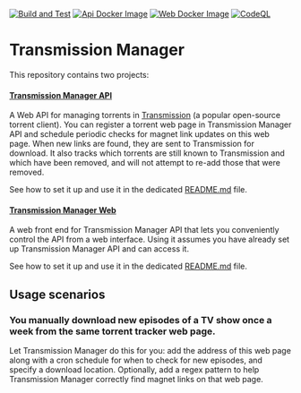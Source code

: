 [![Build and Test](https://github.com/aannenko/transmission-manager/actions/workflows/dotnetcore.yml/badge.svg)](https://github.com/aannenko/transmission-manager/actions/workflows/dotnetcore.yml) [![Api Docker Image](https://github.com/aannenko/transmission-manager/actions/workflows/docker-publish-api.yml/badge.svg)](https://github.com/aannenko/transmission-manager/actions/workflows/docker-publish-api.yml) [![Web Docker Image](https://github.com/aannenko/transmission-manager/actions/workflows/docker-publish-web.yml/badge.svg)](https://github.com/aannenko/transmission-manager/actions/workflows/docker-publish-web.yml) [![CodeQL](https://github.com/aannenko/transmission-manager/actions/workflows/codeql-analysis.yml/badge.svg)](https://github.com/aannenko/transmission-manager/actions/workflows/codeql-analysis.yml)

# Transmission Manager

This repository contains two projects:

#### [Transmission Manager API](src/TransmissionManager.Api)
A Web API for managing torrents in [Transmission](https://transmissionbt.com/) (a popular open-source torrent client).
You can register a torrent web page in Transmission Manager API and schedule periodic checks for magnet link updates on this web page. When new links are found, they are sent to Transmission for download. It also tracks which torrents are still known to Transmission and which have been removed, and will not attempt to re-add those that were removed.

See how to set it up and use it in the dedicated [README.md](src/TransmissionManager.Api/README.md) file.

#### [Transmission Manager Web](src/TransmissionManager.Web)
A web front end for Transmission Manager API that lets you conveniently control the API from a web interface.
Using it assumes you have already set up Transmission Manager API and can access it.

See how to set it up and use it in the dedicated [README.md](src/TransmissionManager.Web/README.md) file.

## Usage scenarios

### You manually download new episodes of a TV show once a week from the same torrent tracker web page.
Let Transmission Manager do this for you: add the address of this web page along with a cron schedule for when to check for new episodes, and specify a download location. Optionally, add a regex pattern to help Transmission Manager correctly find magnet links on that web page.
